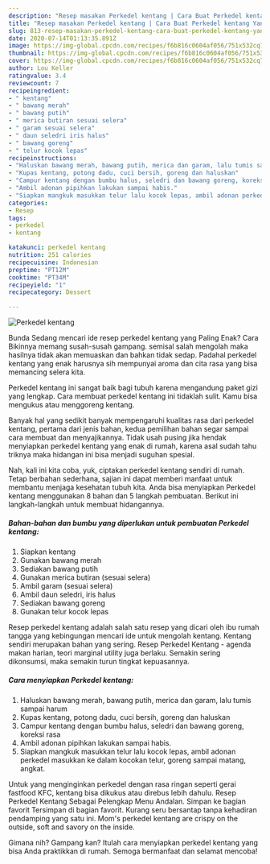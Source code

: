 ```yaml
---
description: "Resep masakan Perkedel kentang | Cara Buat Perkedel kentang Yang Mudah Dan Praktis"
title: "Resep masakan Perkedel kentang | Cara Buat Perkedel kentang Yang Mudah Dan Praktis"
slug: 813-resep-masakan-perkedel-kentang-cara-buat-perkedel-kentang-yang-mudah-dan-praktis
date: 2020-07-14T01:13:35.891Z
image: https://img-global.cpcdn.com/recipes/f6b816c0604af056/751x532cq70/perkedel-kentang-foto-resep-utama.jpg
thumbnail: https://img-global.cpcdn.com/recipes/f6b816c0604af056/751x532cq70/perkedel-kentang-foto-resep-utama.jpg
cover: https://img-global.cpcdn.com/recipes/f6b816c0604af056/751x532cq70/perkedel-kentang-foto-resep-utama.jpg
author: Lou Keller
ratingvalue: 3.4
reviewcount: 7
recipeingredient:
- " kentang"
- " bawang merah"
- " bawang putih"
- " merica butiran sesuai selera"
- " garam sesuai selera"
- " daun seledri iris halus"
- " bawang goreng"
- " telur kocok lepas"
recipeinstructions:
- "Haluskan bawang merah, bawang putih, merica dan garam, lalu tumis sampai harum"
- "Kupas kentang, potong dadu, cuci bersih, goreng dan haluskan"
- "Campur kentang dengan bumbu halus, seledri dan bawang goreng, koreksi rasa"
- "Ambil adonan pipihkan lakukan sampai habis."
- "Siapkan mangkuk masukkan telur lalu kocok lepas, ambil adonan perkedel masukkan ke dalam kocokan telur, goreng sampai matang, angkat."
categories:
- Resep
tags:
- perkedel
- kentang

katakunci: perkedel kentang 
nutrition: 251 calories
recipecuisine: Indonesian
preptime: "PT12M"
cooktime: "PT34M"
recipeyield: "1"
recipecategory: Dessert

---
```



![Perkedel kentang](https://img-global.cpcdn.com/recipes/f6b816c0604af056/751x532cq70/perkedel-kentang-foto-resep-utama.jpg)

Bunda Sedang mencari ide resep perkedel kentang yang Paling Enak? Cara Bikinnya memang susah-susah gampang. semisal salah mengolah maka hasilnya tidak akan memuaskan dan bahkan tidak sedap. Padahal perkedel kentang yang enak harusnya sih mempunyai aroma dan cita rasa yang bisa memancing selera kita.

Perkedel kentang ini sangat baik bagi tubuh karena mengandung paket gizi yang lengkap. Cara membuat perkedel kentang ini tidaklah sulit. Kamu bisa mengukus atau menggoreng kentang.

Banyak hal yang sedikit banyak mempengaruhi kualitas rasa dari perkedel kentang, pertama dari jenis bahan, kedua pemilihan bahan segar sampai cara membuat dan menyajikannya. Tidak usah pusing jika hendak menyiapkan perkedel kentang yang enak di rumah, karena asal sudah tahu triknya maka hidangan ini bisa menjadi suguhan spesial.


Nah, kali ini kita coba, yuk, ciptakan perkedel kentang sendiri di rumah. Tetap berbahan sederhana, sajian ini dapat memberi manfaat untuk membantu menjaga kesehatan tubuh kita. Anda bisa menyiapkan Perkedel kentang menggunakan 8 bahan dan 5 langkah pembuatan. Berikut ini langkah-langkah untuk membuat hidangannya.

<!--inarticleads1-->

##### Bahan-bahan dan bumbu yang diperlukan untuk pembuatan Perkedel kentang:

1. Siapkan  kentang
1. Gunakan  bawang merah
1. Sediakan  bawang putih
1. Gunakan  merica butiran (sesuai selera)
1. Ambil  garam (sesuai selera)
1. Ambil  daun seledri, iris halus
1. Sediakan  bawang goreng
1. Gunakan  telur kocok lepas


Resep perkedel kentang adalah salah satu resep yang dicari oleh ibu rumah tangga yang kebingungan mencari ide untuk mengolah kentang. Kentang sendiri merupakan bahan yang sering. Resep Perkedel Kentang - agenda makan harian, teori marginal utility juga berlaku. Semakin sering dikonsumsi, maka semakin turun tingkat kepuasannya. 

<!--inarticleads2-->

##### Cara menyiapkan Perkedel kentang:

1. Haluskan bawang merah, bawang putih, merica dan garam, lalu tumis sampai harum
1. Kupas kentang, potong dadu, cuci bersih, goreng dan haluskan
1. Campur kentang dengan bumbu halus, seledri dan bawang goreng, koreksi rasa
1. Ambil adonan pipihkan lakukan sampai habis.
1. Siapkan mangkuk masukkan telur lalu kocok lepas, ambil adonan perkedel masukkan ke dalam kocokan telur, goreng sampai matang, angkat.


Untuk yang menginginkan perkedel dengan rasa ringan seperti gerai fastfood KFC, kentang bisa dikukus atau direbus lebih dahulu. Resep Perkedel Kentang Sebagai Pelengkap Menu Andalan. Simpan ke bagian favorit Tersimpan di bagian favorit. Kurang seru bersantap tanpa kehadiran pendamping yang satu ini. Mom&#39;s perkedel kentang are crispy on the outside, soft and savory on the inside. 

Gimana nih? Gampang kan? Itulah cara menyiapkan perkedel kentang yang bisa Anda praktikkan di rumah. Semoga bermanfaat dan selamat mencoba!
